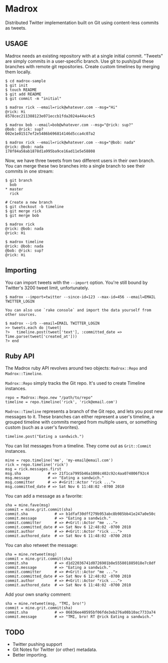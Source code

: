 # Madrox

Distributed Twitter implementation built on Git using content-less commits as
tweets.

## USAGE

Madrox needs an existing repository with at a single initial commit.  "Tweets"
are simply commits in a user-specific branch.  Use git to push/pull these 
branches with remote git repositories.  Create custom timelines by merging
them locally.

    $ cd madrox-sample
    $ git init
    $ touch README
    $ git add README
    $ git commit -m "initial"

    $ madrox rick --email=rick@whatever.com --msg="Hi"
    @rick: Hi
    8578cec211388123e071eccb1fda2024a44ac4c5

    $ madrox bob --email=bob@whatever.com --msg="@rick: sup?"
    @bob: @rick: sup?
    002e1e01517ef2e5486b696814146d5cca4c07a2

    $ madrox rick --email=rick@whatever.com --msg="@bob: nada"
    @rick: @bob: nada
    178f84a58ab1878d1a995ba9ce16ad11e5e58808

Now, we have three tweets from two different users in their own branch.  You
can merge these two branches into a single branch to see their commits in one
stream:

    $ git branch
      bob
    * master
      rick

    # Create a new branch
    $ git checkout -b timeline
    $ git merge rick
    $ git merge bob

    $ madrox rick
    @rick: @bob: nada
    @rick: Hi

    $ madrox timeline
    @rick: @bob: nada
    @bob: @rick: sup?
    @rick: Hi

## Importing

You can import tweets with the `--import` option.  You're still bound by Twitter's 3200 tweet limit, unfortunately.

    $ madrox --import=twitter --since-id=123 --max-id=456 --email=EMAIL TWITTER_LOGIN

    You can also use `rake console` and import the data yourself from other sources.

    $ madrox --irb --email=EMAIL TWITTER_LOGIN
    >> tweets.each do |tweet|
    ?>   timeline.post(tweet['text'], :committed_date => Time.parse(tweet['created_at']))
    ?> end

## Ruby API

The Madrox ruby API revolves around two objects:  `Madrox::Repo` and 
`Madrox::Timeline`.

`Madrox::Repo` simply tracks the Git repo.  It's used to create Timeline
instances.

    repo = Madrox::Repo.new "/path/to/repo"
    timeline = repo.timeline('rick', 'rick@email.com')

`Madrox::Timeline` represents a branch of the Git repo, and lets you post
new messages to it.  These branches can either represent a user's timeline,
a grouped timeline with commits merged from multiple users, or something 
custom (such as a user's favorites).

    timeline.post("Eating a sandwich.")

You can list messages from a timeline.  They come out as `Grit::Commit` 
instances.

    mine = repo.timeline('me', 'my-email@email.com')
    rick = repo.timeline('rick')
    msg = rick.messages.first
    msg.sha            # => 21f1ca7995b46a1008c402c92c4aa074806f92c4
    msg.message        # => "Eating a sandwich."
    msg.committer      # => #<Grit::Actor "rick ...">
    msg.committed_date # => Sat Nov 6 11:48:02 -0700 2010

You can add a message as a favorite:

    sha = mine.fave(msg)
    commit = mine.grit.commit(sha)
    commit.sha            # => b1dfaf30dff279b953abc8b985bb41e247a0e50c
    commit.message        # => "Eating a sandwich."
    commit.committer      # => #<Grit::Actor "me ...">
    commit.committed_date # => Sat Nov 6 12:48:02 -0700 2010
    commit.author         # => #<Grit::Actor "rick ...">
    commit.authored_date  # => Sat Nov 6 11:48:02 -0700 2010

You can also retweet the message:

    sha = mine.retweet(msg)
    commit = mine.grit.commit(sha)
    commit.sha            # => d1d22036741d0726901b8e555801885018e7c8df
    commit.message        # => "Eating a sandwich."
    commit.committer      # => #<Grit::Actor "me ...">
    commit.committed_date # => Sat Nov 6 12:48:02 -0700 2010
    commit.author         # => #<Grit::Actor "rick ...">
    commit.authored_date  # => Sat Nov 6 11:48:02 -0700 2010

Add your own snarky comment:

    sha = mine.retweet(msg, "TMI, bro!")
    commit = mine.grit.commit(sha)
    commit.sha            # => 06836ee40595bf06fde3eb276a08b10ac7733a74
    commit.message        # => "TMI, bro! RT @rick Eating a sandwich."

## TODO

* Twitter pushing support
* Git Notes for Twitter (or other) metadata.
* Better importing.
